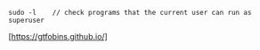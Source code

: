 
    sudo -l    // check programs that the current user can run as superuser
    
[https://gtfobins.github.io/]
